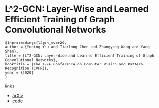 # L^2-GCN: Layer-Wise and Learned Efficient Training of Graph Convolutional Networks

```
@inproceedings{l2gcn_cvpr20,
author = {Yuning You and Tianlong Chen and Zhangyang Wang and Yang Shen},
title = {L^2-GCN: Layer-Wise and Learned Efficient Training of Graph Convolutional Networks},
booktitle = {The IEEE Conference on Computer Vision and Pattern Recognition (CVPR)},
year = {2020}
}
```

links
- [arXiv](https://arxiv.org/abs/2003.13606)
- [code](https://github.com/Shen-Lab/L2-GCN)
